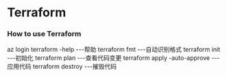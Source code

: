 # Terraform


### How to use Terraform 

 az login 
 terraform -help                  ---帮助 
 terraform fmt                    ---自动识别格式
 terraform init                   ---初始化
 terraform plan                   ---查看代码变更
 terraform apply -auto-approve    ---应用代码
 terraform destroy                ---摧毁代码  



